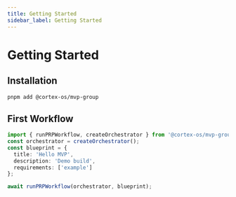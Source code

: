 ```yaml
---
title: Getting Started
sidebar_label: Getting Started
---
```


# Getting Started

## Installation
```bash
pnpm add @cortex-os/mvp-group
```

## First Workflow
```ts
import { runPRPWorkflow, createOrchestrator } from '@cortex-os/mvp-group';
const orchestrator = createOrchestrator();
const blueprint = {
  title: 'Hello MVP',
  description: 'Demo build',
  requirements: ['example']
};

await runPRPWorkflow(orchestrator, blueprint);

```